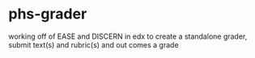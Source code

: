 phs-grader
==========

working off of EASE and DISCERN in edx to create a standalone grader, submit text(s) and rubric(s) and out comes a grade

